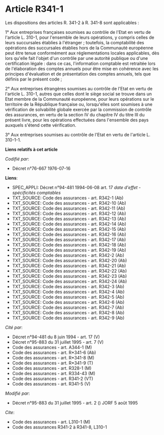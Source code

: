 # Article R341-1

Les dispositions des articles R. 341-2 à R. 341-8 sont applicables :

1° Aux entreprises françaises soumises au contrôle de l'Etat en vertu de l'article L. 310-1, pour l'ensemble de leurs
opérations, y compris celles de leurs succursales établies à l'étranger ; toutefois, la comptabilité des opérations des
succursales établies hors de la Communauté européenne peut être tenue conformément aux réglementations locales applicables,
dès lors qu'elle fait l'objet d'un contrôle par une autorité publique ou d'une certification légale : dans ce cas,
l'information comptable est retraitée lors de l'élaboration des comptes annuels pour être mise en cohérence avec les
principes d'évaluation et de présentation des comptes annuels, tels que définis par le présent code ;

2° Aux entreprises étrangères soumises au contrôle de l'Etat en vertu de l'article L. 310-1, autres que celles dont le siège
social se trouve dans un Etat membre de la Communauté européenne, pour leurs opérations sur le territoire de la République
française ou, lorsqu'elles sont soumises à une vérification de solvabilité globale exercée par la commission de contrôle des
assurances, en vertu de la section IV du chapitre IV du titre III du présent livre, pour les opérations effectuées dans
l'ensemble des pays auxquels s'étend cette vérification.

3° Aux entreprises soumises au contrôle de l'Etat en vertu de l'article L. 310-1-1.

**Liens relatifs à cet article**

_Codifié par_:

  - Décret n°76-667 1976-07-16

**Liens**:

  - SPEC_APPLI: Décret n°94-481 1994-06-08 art. 17 *date d'effet - spécificités comptables*
  - TXT_SOURCE: Code des assurances - art. R342-1 (Ab)
  - TXT_SOURCE: Code des assurances - art. R342-10 (Ab)
  - TXT_SOURCE: Code des assurances - art. R342-11 (Ab)
  - TXT_SOURCE: Code des assurances - art. R342-12 (Ab)
  - TXT_SOURCE: Code des assurances - art. R342-13 (Ab)
  - TXT_SOURCE: Code des assurances - art. R342-14 (Ab)
  - TXT_SOURCE: Code des assurances - art. R342-15 (Ab)
  - TXT_SOURCE: Code des assurances - art. R342-16 (Ab)
  - TXT_SOURCE: Code des assurances - art. R342-17 (Ab)
  - TXT_SOURCE: Code des assurances - art. R342-18 (Ab)
  - TXT_SOURCE: Code des assurances - art. R342-19 (Ab)
  - TXT_SOURCE: Code des assurances - art. R342-2 (Ab)
  - TXT_SOURCE: Code des assurances - art. R342-20 (Ab)
  - TXT_SOURCE: Code des assurances - art. R342-21 (Ab)
  - TXT_SOURCE: Code des assurances - art. R342-22 (Ab)
  - TXT_SOURCE: Code des assurances - art. R342-23 (Ab)
  - TXT_SOURCE: Code des assurances - art. R342-24 (Ab)
  - TXT_SOURCE: Code des assurances - art. R342-3 (Ab)
  - TXT_SOURCE: Code des assurances - art. R342-4 (Ab)
  - TXT_SOURCE: Code des assurances - art. R342-5 (Ab)
  - TXT_SOURCE: Code des assurances - art. R342-6 (Ab)
  - TXT_SOURCE: Code des assurances - art. R342-7 (Ab)
  - TXT_SOURCE: Code des assurances - art. R342-8 (Ab)
  - TXT_SOURCE: Code des assurances - art. R342-9 (Ab)

_Cité par_:

  - Décret n°94-481 du 8 juin 1994 - art. 17 (V)
  - Décret n°95-883 du 31 juillet 1995 - art. 7 (V)
  - Code des assurances - art. A344-1 (M)
  - Code des assurances - art. R*341-6 (Ab)
  - Code des assurances - art. R*341-8 (M)
  - Code des assurances - art. R*341-9 (T)
  - Code des assurances - art. R328-1 (M)
  - Code des assurances - art. R334-43 (M)
  - Code des assurances - art. R341-2 (VT)
  - Code des assurances - art. R341-5 (V)

_Modifié par_:

  - Décret n°95-883 du 31 juillet 1995 - art. 2 () JORF 5 août 1995

_Cite_:

  - Code des assurances - art. L310-1 (M)
  - Code des assurances R341-2 à R341-8, L310-1
